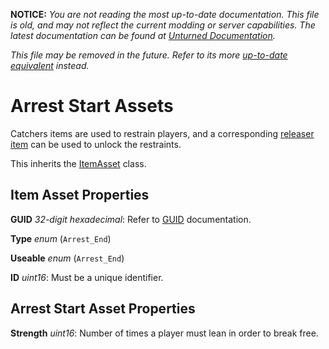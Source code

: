 **NOTICE:** *You are not reading the most up-to-date documentation. This file is old, and may not reflect the current modding or server capabilities. The latest documentation can be found at [Unturned Documentation](https://docs.smartlydressedgames.com/).*

*This file may be removed in the future. Refer to its more [up-to-date equivalent](https://docs.smartlydressedgames.com/en/stable/assets/item-asset/arrest-start-asset.html) instead.*

Arrest Start Assets
===================

Catchers items are used to restrain players, and a corresponding [releaser item](/ItemAsset/ArrestEndAsset.md) can be used to unlock the restraints.

This inherits the [ItemAsset](/ItemAsset/README.md) class.

Item Asset Properties
---------------------

**GUID** *32-digit hexadecimal*: Refer to [GUID](/GUID.md) documentation.

**Type** *enum* (`Arrest_End`)

**Useable** *enum* (`Arrest_End`)

**ID** *uint16*: Must be a unique identifier.

Arrest Start Asset Properties
-----------------------------

**Strength** *uint16*: Number of times a player must lean in order to break free.
